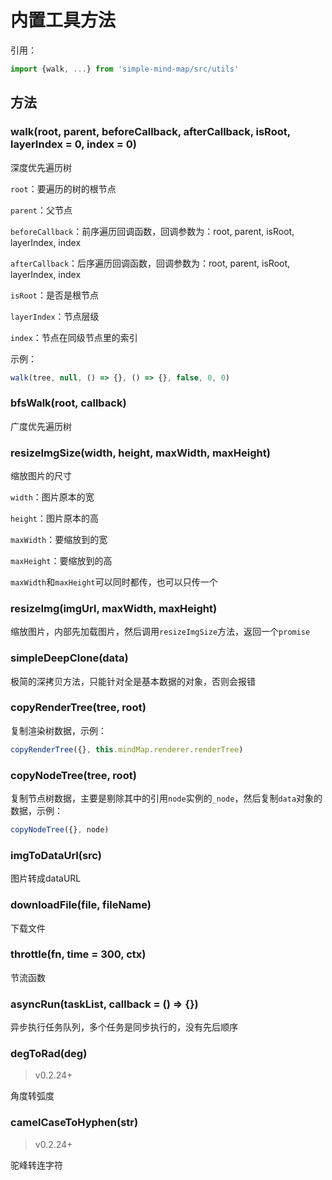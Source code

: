 # 内置工具方法

引用：

```js
import {walk, ...} from 'simple-mind-map/src/utils'
```

## 方法

### walk(root, parent, beforeCallback, afterCallback, isRoot, layerIndex = 0, index = 0)

深度优先遍历树

`root`：要遍历的树的根节点

`parent`：父节点

`beforeCallback`：前序遍历回调函数，回调参数为：root, parent, isRoot, layerIndex, index

`afterCallback`：后序遍历回调函数，回调参数为：root, parent, isRoot, layerIndex, index

`isRoot`：是否是根节点

`layerIndex`：节点层级

`index`：节点在同级节点里的索引

示例：

```js
walk(tree, null, () => {}, () => {}, false, 0, 0)
```

### bfsWalk(root, callback)

广度优先遍历树

### resizeImgSize(width, height, maxWidth, maxHeight)

缩放图片的尺寸

`width`：图片原本的宽

`height`：图片原本的高

`maxWidth`：要缩放到的宽

`maxHeight`：要缩放到的高

`maxWidth`和`maxHeight`可以同时都传，也可以只传一个

### resizeImg(imgUrl, maxWidth, maxHeight)

缩放图片，内部先加载图片，然后调用`resizeImgSize`方法，返回一个`promise`

### simpleDeepClone(data)

极简的深拷贝方法，只能针对全是基本数据的对象，否则会报错

### copyRenderTree(tree, root)

复制渲染树数据，示例：

```js
copyRenderTree({}, this.mindMap.renderer.renderTree)
```

### copyNodeTree(tree, root)

复制节点树数据，主要是剔除其中的引用`node`实例的`_node`，然后复制`data`对象的数据，示例：

```js
copyNodeTree({}, node)
```

### imgToDataUrl(src)

图片转成dataURL

### downloadFile(file, fileName)

下载文件

### throttle(fn, time = 300, ctx)

节流函数

### asyncRun(taskList, callback = () => {})

异步执行任务队列，多个任务是同步执行的，没有先后顺序

### degToRad(deg)

> v0.2.24+

角度转弧度

### camelCaseToHyphen(str)

> v0.2.24+

驼峰转连字符